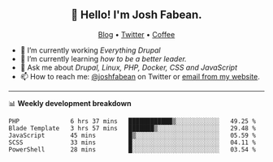 <h2 align="center">👋 Hello! I'm Josh Fabean.</h2>
<p align="center">
  <a href="https://joshfabean.com">Blog</a> •
  <a href="https://twitter.com/fabean">Twitter</a> •
  <a href="https://www.buymeacoffee.com/LSxne6Yr4">Coffee</a>
</p>

- 🔭 I’m currently working *Everything Drupal*
- 🌱 I’m currently learning *how to be a better leader.*
- 💬 Ask me about *Drupal, Linux, PHP, Docker, CSS and JavaScript*
- 📫 How to reach me: [@joshfabean](https://twitter.com/joshfabean) on Twitter or [email from my website](https://joshfabean.com).

-------

📊 **Weekly development breakdown**
<!--START_SECTION:waka-->
```text
PHP              6 hrs 37 mins   ████████████▒░░░░░░░░░░░░   49.25 % 
Blade Template   3 hrs 57 mins   ███████▒░░░░░░░░░░░░░░░░░   29.48 % 
JavaScript       45 mins         █▒░░░░░░░░░░░░░░░░░░░░░░░   05.59 % 
SCSS             33 mins         █░░░░░░░░░░░░░░░░░░░░░░░░   04.11 % 
PowerShell       28 mins         █░░░░░░░░░░░░░░░░░░░░░░░░   03.54 % 
```
<!--END_SECTION:waka-->

<!--
**fabean/fabean** is a ✨ _special_ ✨ repository because its `README.md` (this file) appears on your GitHub profile.

Here are some ideas to get you started:

- 🔭 I’m currently working on ...
- 🌱 I’m currently learning ...
- 👯 I’m looking to collaborate on ...
- 🤔 I’m looking for help with ...
- 💬 Ask me about ...
- 📫 How to reach me: ...
- 😄 Pronouns: ...
- ⚡ Fun fact: ...
-->
